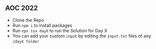 ## AOC 2022

- Clone the Repo
- Run `npm i` to install packages
- Run `npx tsx dayX` to run the Solution for Day X
- You can add your custom `input` by editing the `input.txt` files of any `/dayX folder`
